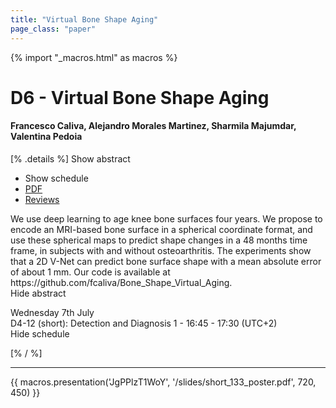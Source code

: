 ```yaml
---
title: "Virtual Bone Shape Aging"
page_class: "paper"
---
```


{% import "_macros.html" as macros %}

# D6 - Virtual Bone Shape Aging

#### Francesco Caliva, Alejandro Morales Martinez, Sharmila Majumdar, Valentina Pedoia

[% .details %]
<a class="toggle_visibility" data-selector=".abstract" data-level="3">Show abstract</a>
- <a class="toggle_visibility" data-selector=".schedule" data-level="3">Show schedule</a>
- <a href="https://openreview.net/pdf?id=1JP1g5htY6K">PDF</a>
- <a href="https://openreview.net/forum?id=1JP1g5htY6K">Reviews</a>

<p>
    <span class="abstract">
        We use deep learning to age knee bone surfaces four years. We propose to encode an MRI-based bone surface in a spherical coordinate format, and use these spherical maps to predict shape changes in a 48 months time frame, in subjects with and without osteoarthritis. The experiments show that a 2D V-Net can predict bone surface shape with a mean absolute error of about 1 mm. Our code is available  at https://github.com/fcaliva/Bone_Shape_Virtual_Aging.
        <br>
        <span class="actions"><a class="toggle_visibility" data-level="2">Hide abstract</a></span>
    </span>
</p>

<p>
    <span class="schedule">
         Wednesday 7th July<br>D4-12 (short): Detection and Diagnosis 1 - 16:45 - 17:30 (UTC+2)
        <br>
        <span class="actions"><a class="toggle_visibility" data-level="2">Hide schedule</a></span>
    </span>
</p>

[% / %]


---

{{ macros.presentation('JgPPlzT1WoY', '/slides/short_133_poster.pdf', 720, 450) }}
